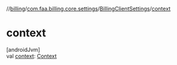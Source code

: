 //[billing](../../../index.md)/[com.faa.billing.core.settings](../index.md)/[BillingClientSettings](index.md)/[context](context.md)

# context

[androidJvm]\
val [context](context.md): [Context](https://developer.android.com/reference/kotlin/android/content/Context.html)
